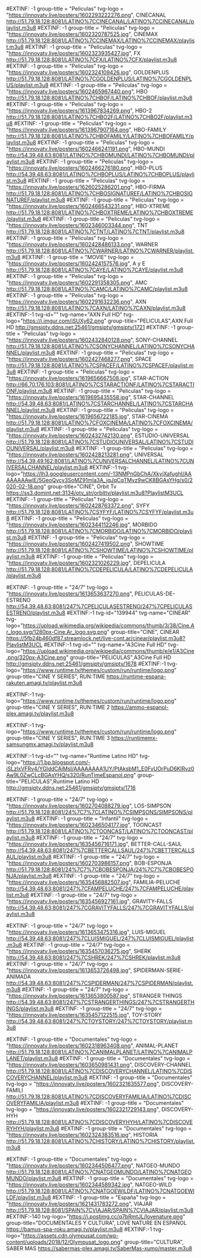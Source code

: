 #EXTINF: -1 group-title = "Peliculas" tvg-logo = "https://innovatv.live/posters/1602293222276.png", CINECANAL
http://51.79.18.128:8081/LATINO%7CCINECANAL/LATINO%7CCINECANAL/playlist.m3u8
#EXTINF: -1 group-title = "Peliculas" tvg-logo = "https://innovatv.live/posters/1602320787525.jpg", CINEMAX
http://51.79.18.128:8081/LATINO%7CCINEMAX/LATINO%7CCINEMAX/playlist.m3u8
#EXTINF: -1 group-title = "Peliculas" tvg-logo = "https://innovatv.live/posters/1602323935427.jpg", FX
http://51.79.18.128:8081/LATINO%7CFX/LATINO%7CFX/playlist.m3u8  
#EXTINF: -1 group-title = "Peliculas" tvg-logo = "https://innovatv.live/posters/1602324109426.jpg", GOLDENPLUS
http://51.79.18.128:8081/LATINO%7CGOLDENPLUS/LATINO%7CGOLDENPLUS/playlist.m3u8
#EXTINF: -1 group-title = "Peliculas" tvg-logo = "https://innovatv.live/posters/1602465967440.png", HBO
http://51.79.18.128:8081/LATINO%7CHBOF/LATINO%7CHBOF/playlist.m3u8
#EXTINF: -1 group-title = "Peliculas" tvg-logo = "https://innovatv.live/posters/1613967834269.png", HBO-2
http://51.79.18.128:8081/LATINO%7CHBO2F/LATINO%7CHBO2F/playlist.m3u8
#EXTINF: -1 group-title = "Peliculas" tvg-logo = "https://innovatv.live/posters/1613967907164.png", HBO-FAMILY
http://51.79.18.128:8081/LATINO%7CHBOFAMILY/LATINO%7CHBOFAMILY/playlist.m3u8
#EXTINF: -1 group-title = "Peliculas" tvg-logo = "https://innovatv.live/posters/1602466241191.png", HBO-MUNDI
http://54.39.48.63:8081/LATINO%7CHBOMUNDI/LATINO%7CHBOMUNDI/playlist.m3u8
#EXTINF: -1 group-title = "Peliculas" tvg-logo = "https://innovatv.live/posters/1602466276180.png", HBO-PLUS
http://54.39.48.63:8081/LATINO%7CHBOPLUS/LATINO%7CHBOPLUS/playlist.m3u8
#EXTINF: -1 group-title = "Peliculas" tvg-logo = "https://innovatv.live/posters/1626025286201.png", HBO-FIRMA
http://51.79.18.128:8081/LATINO%7CHBOSIGNATUREF/LATINO%7CHBOSIGNATUREF/playlist.m3u8
#EXTINF: -1 group-title = "Peliculas" tvg-logo = "https://innovatv.live/posters/1602466543231.png", HBO-XTREME
http://51.79.18.128:8081/LATINO%7CHBOXTREME/LATINO%7CHBOXTREME/playlist.m3u8
#EXTINF: -1 group-title = "Peliculas" tvg-logo = "https://innovatv.live/posters/1602346003344.png", TNT
http://51.79.18.128:8081/LATINO%7CTNT/LATINO%7CTNT/playlist.m3u8
#EXTINF: -1 group-title = "Peliculas" tvg-logo = "https://innovatv.live/posters/1602428486133.png", WARNER
http://51.79.18.128:8081/LATINO%7CWARNER/LATINO%7CWARNER/playlist.m3u8
#EXTINF: -1 group-title = "MOVIE" tvg-logo = "https://innovatv.live/posters/1602424157576.jpg", A y E
http://51.79.18.128:8081/LATINO%7CAYE/LATINO%7CAYE/playlist.m3u8
#EXTINF: -1 group-title = "Peliculas" tvg-logo = "https://innovatv.live/posters/1602291358305.png", AMC
http://51.79.18.128:8081/LATINO%7CAMC/LATINO%7CAMC/playlist.m3u8
#EXTINF: -1 group-title = "Peliculas" tvg-logo = "https://innovatv.live/posters/1602291632236.png", AXN
http://51.79.18.128:8081/LATINO%7CAXN/LATINO%7CAXN/playlist.m3u8
#EXTINF:-1 tvg-id="" tvg-name="AXN Full HD" tvg-logo="https://i.imgur.com/iSUXy62.png" group-title="PELICULAS",AXN Full HD
http://gmsiptv.ddns.net:25461/gmsiptv/gmsiptv/1721
#EXTINF: -1 group-title = "Peliculas" tvg-logo = "https://innovatv.live/posters/1602432840128.png", SONY-CHANNEL
http://51.79.18.128:8081/LATINO%7CSONYCHANNEL/LATINO%7CSONYCHANNEL/playlist.m3u8
#EXTINF: -1 group-title = "Peliculas" tvg-logo = "https://innovatv.live/posters/1602427468277.png", SPACE
http://51.79.18.128:8081/LATINO%7CSPACEF/LATINO%7CSPACEF/playlist.m3u8
#EXTINF: -1 group-title = "Peliculas" tvg-logo = "https://innovatv.live/posters/1619656667508.jpg", STAR-ACTION
http://66.70.176.103:8081/LATINO%7CSTARACTIONF/LATINO%7CSTARACTIONF/playlist.m3u8
#EXTINF: -1 group-title = "Peliculas" tvg-logo = "https://innovatv.live/posters/1619695435558.jpg", STAR-CHANNEL
http://54.39.48.63:8081/LATINO%7CSTARCHANNEL/LATINO%7CSTARCHANNEL/playlist.m3u8
#EXTINF: -1 group-title = "Peliculas" tvg-logo = "https://innovatv.live/posters/1619656722185.jpg", STAR-CINEMA
http://51.79.18.128:8081/LATINO%7CFOXCINEMA/LATINO%7CFOXCINEMA/playlist.m3u8
#EXTINF: -1 group-title = "Peliculas" tvg-logo = "https://innovatv.live/posters/1602432742130.png", ESTUDIO-UNIVERSAL
http://51.79.18.128:8081/LATINO%7CSTUDIOUNIVERSAL/LATINO%7CSTUDIOUNIVERSAL/playlist.m3u8
#EXTINF: -1 group-title = "Peliculas" tvg-logo = "https://innovatv.live/posters/1602428213281.png", UNIVERSAL
http://54.39.49.162:8081/LATINO%7CUNIVERSALCHANNEL/LATINO%7CUNIVERSALCHANNEL/playlist.m3u8
#EXTINF:-1 tvg-logo="https://lh3.googleusercontent.com/-13NMPnGbChA/XkyjXafughI/AAAAAAAAwIE/5GeoQycy3SoMZ91mla3A_jqJqCqTMvz9wCK8BGAsYHg/s0/2020-02-18.png" group-title="CINE", Orbit Tv
https://ss3.domint.net:3134/otv_str/orbittv/playlist.m3u8?PlaylistM3UCL
#EXTINF: -1 group-title = "Peliculas" tvg-logo = "https://innovatv.live/posters/1602428763372.png", SYFY
http://51.79.18.128:8081/LATINO%7CSYFYF/LATINO%7CSYFYF/playlist.m3u8
#EXTINF: -1 group-title = "Peliculas" tvg-logo = "https://innovatv.live/posters/1602344112246.jpg", MORBIDO
http://51.79.18.128:8081/LATINO%7CMORBIDO/LATINO%7CMORBIDO/playlist.m3u8
#EXTINF: -1 group-title = "Peliculas" tvg-logo = "https://innovatv.live/posters/1602427419502.png", SHOWTIME
http://51.79.18.128:8081/LATINO%7CSHOWTIME/LATINO%7CSHOWTIME/playlist.m3u8
#EXTINF: -1 group-title = "Peliculas" tvg-logo = "https://innovatv.live/posters/1602321026229.jpg", DEPELICULA
http://51.79.18.128:8081/LATINO%7CDEPELICULA/LATINO%7CDEPELICULA/playlist.m3u8

#EXTINF: -1 group-title = "24/7" tvg-logo = "https://innovatv.live/posters/1613653637270.png", PELICULAS-DE-ESTRENO
http://54.39.48.63:8081/247%7CPELICULASESTRENO/247%7CPELICULASESTRENO/playlist.m3u8
#EXTINF:-1 tvg-id="139944" tvg-name="CINEAR" tvg-logo="https://upload.wikimedia.org/wikipedia/commons/thumb/3/38/Cine.Ar_logo.svg/1280px-Cine.Ar_logo.svg.png" group-title="CINE", CINEAR
https://5fb24b460df87.streamlock.net/live-cont.ar/cinear/playlist.m3u8?PlaylistM3UCL
#EXTINF:-1 tvg-id="" tvg-name="A3Cine Full HD" tvg-logo="https://upload.wikimedia.org/wikipedia/commons/thumb/e/e1/A3Cine.png/320px-A3Cine.png" group-title="PELICULAS",A3Cine Full HD
http://gmsiptv.ddns.net:25461/gmsiptv/gmsiptv/1678
#EXTINF:-1 tvg-logo="https://www.runtime.tv/themes/custom/run/runtime/logo.png" group-title="CINE Y SERIES", RUN:TIME
https://runtime-espana-rakuten.amagi.tv/playlist.m3u8

#EXTINF:-1 tvg-logo="https://www.runtime.tv/themes/custom/run/runtime/logo.png" group-title="CINE Y SERIES", RUN:TIME 2
https://ammo-espanol-plex.amagi.tv/playlist.m3u8

#EXTINF:-1 tvg-logo="https://www.runtime.tv/themes/custom/run/runtime/logo.png" group-title="CINE Y SERIES", RUN:TIME 3
https://runtimemx-samsungmx.amagi.tv/playlist.m3u8

#EXTINF:-1 tvg-id="" tvg-name="Runtime Latino HD" tvg-logo="https://1.bp.blogspot.com/-iSLzlxVFRv4/YGIddCAiMsI/AAAAAAAA1UY/PtAksbM1_E0FvUOrPuD6KlRvz0Aw9L0ZwCLcBGAsYHQ/s320/RunTimeEspanol.png" group-title="PELICULAS",Runtime Latino HD
http://gmsiptv.ddns.net:25461/gmsiptv/gmsiptv/1716

#EXTINF: -1 group-title = "24/7" tvg-logo = "https://innovatv.live/posters/1602704088279.jpg", LOS-SIMPSON
http://51.79.18.128:8081/24%7C7%7CLATINO%7CSIMPSONS/SIMPSONS/playlist.m3u8
#EXTINF: -1 group-title = "Infantil" tvg-logo = "https://innovatv.live/posters/1602346504177.jpg", TOONCAST
http://51.79.18.128:8081/LATINO%7CTOONCAST/LATINO%7CTOONCAST/playlist.m3u8
#EXTINF: -1 group-title = "24/7" tvg-logo = "https://innovatv.live/posters/1635456716171.jpg", BETTER-CALL-SAUL
http://54.39.48.63:8081/247%7CBETTERCALLSAUL/247%7CBETTERCALLSAUL/playlist.m3u8
#EXTINF: -1 group-title = "24/7" tvg-logo = "https://innovatv.live/posters/1602703986157.png", BOB-ESPONJA
http://51.79.18.128:8081/24%7C7%7CBOBESPONJA/24%7C7%7CBOBESPONJA/playlist.m3u8
#EXTINF: -1 group-title = "24/7" tvg-logo = "https://innovatv.live/posters/1635456882507.jpg", FAMILIA-PELUCHE
http://54.39.48.63:8081/247%7CFAMPELUCHE/247%7CFAMPELUCHE/playlist.m3u8
#EXTINF: -1 group-title = "24/7" tvg-logo = "https://innovatv.live/posters/1635456927161.jpg", GRAVITY-FALLS
http://54.39.48.63:8081/247%7CGRAVITYFALLS/247%7CGRAVITYFALLS/playlist.m3u8

#EXTINF: -1 group-title = "24/7" tvg-logo = "https://innovatv.live/posters/1613653475316.jpg", LUIS-MIGUEL
http://54.39.48.63:8081/247%7CLUISMIGUEL/247%7CLUISMIGUEL/playlist.m3u8
#EXTINF: -1 group-title = "24/7" tvg-logo = "https://innovatv.live/posters/1635457036275.jpg", SHERK
http://54.39.48.63:8081/247%7CSHREK/247%7CSHREK/playlist.m3u8
#EXTINF: -1 group-title = "24/7" tvg-logo = "https://innovatv.live/posters/1613653726498.jpg", SPIDERMAN-SERIE-ANIMADA
http://54.39.48.63:8081/247%7CSPIDERMAN/247%7CSPIDERMAN/playlist.m3u8
#EXTINF: -1 group-title = "24/7" tvg-logo = "https://innovatv.live/posters/1613653800587.jpg", STRANGER THINGS
http://54.39.48.63:8081/247%7CSTRANGERTHINGS/247%7CSTRANGERTHINGS/playlist.m3u8
#EXTINF: -1 group-title = "24/7" tvg-logo = "https://innovatv.live/posters/1635457122515.jpg", TOY-STORY
http://54.39.48.63:8081/247%7CTOYSTORY/247%7CTOYSTORY/playlist.m3u8

#EXTINF: -1 group-title = "Documentales" tvg-logo = "https://innovatv.live/posters/1602318963408.png", ANIMAL-PLANET
http://51.79.18.128:8081/LATINO%7CANIMALPLANET/LATINO%7CANIMALPLANET/playlist.m3u8
#EXTINF: -1 group-title = "Documentales" tvg-logo = "https://innovatv.live/posters/1603650981431.png", DISCOVERY-CHANNEL
http://51.79.18.128:8081/LATINO%7CDISCOVERYCHANNEL/LATINO%7CDISCOVERYCHANNEL/playlist.m3u8
#EXTINF: -1 group-title = "Documentales" tvg-logo = "https://innovatv.live/posters/1602321635577.png", DISCOVERY-FAMILI
http://51.79.18.128:8081/LATINO%7CDISCOVERYFAMILIA/LATINO%7CDISCOVERYFAMILIA/playlist.m3u8
#EXTINF: -1 group-title = "Documentales" tvg-logo = "https://innovatv.live/posters/1602321729143.png", DISCOVERY-HYH
http://51.79.18.128:8081/LATINO%7CDISCOVERYHYH/LATINO%7CDISCOVERYHYH/playlist.m3u8
#EXTINF: -1 group-title = "Documentales" tvg-logo = "https://innovatv.live/posters/1602324383516.jpg", HISTORIA
http://51.79.18.128:8081/LATINO%7CHISTORY/LATINO%7CHISTORY/playlist.m3u8

#EXTINF: -1 group-title = "Documentales" tvg-logo = "https://innovatv.live/posters/1602344506477.png", NATGEO-MUNDO
http://51.79.18.128:8081/LATINO%7CNATGEOMUNDO/LATINO%7CNATGEOMUNDO/playlist.m3u8
#EXTINF: -1 group-title = "Documentales" tvg-logo = "https://innovatv.live/posters/1602344589342.jpg", NATGEO-WILD
http://51.79.18.128:8081/LATINO%7CNATGOEWILDF/LATINO%7CNATGOEWILDF/playlist.m3u8
#EXTINF: -1 group-title = "España" tvg-logo = "https://innovatv.live/posters/1621431783272.png", VIAJAR
http://51.79.18.128:8081/SPAIN%7CVIAJAR/SPAIN%7CVIAJAR/playlist.m3u8
#EXTINF:-140 tvg-logo="https://i.postimg.cc/q7bRmtJL/lovenature.png" group-title="DOCUMENTALES Y CULTURA", LOVE NATURE EN ESPAÑOL
https://bamus-spa-roku.amagi.tv/playlist.m3u8
#EXTINF:-1 tvg-logo="https://assets.cdn.olympusat.com/wp-content/uploads/2018/12/Olympusat_logo.png" group-title="CULTURA", SABER MAS
https://sabermas-plex.amagi.tv/SaberMas-xumo/master.m3u8
